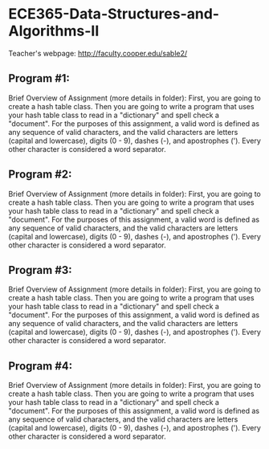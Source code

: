 # ECE365-Data-Structures-and-Algorithms-II
Teacher's webpage: http://faculty.cooper.edu/sable2/

## Program #1:
Brief Overview of Assignment (more details in folder): First, you are going to create a hash table class. Then you are going to write a program that uses your hash table class to read in a "dictionary" and spell check a "document". For the purposes of this assignment, a valid word is defined as any sequence of valid characters, and the valid characters are letters (capital and lowercase), digits (0 - 9), dashes (-), and apostrophes ('). Every other character is considered a word separator.

## Program #2:
Brief Overview of Assignment (more details in folder): First, you are going to create a hash table class. Then you are going to write a program that uses your hash table class to read in a "dictionary" and spell check a "document". For the purposes of this assignment, a valid word is defined as any sequence of valid characters, and the valid characters are letters (capital and lowercase), digits (0 - 9), dashes (-), and apostrophes ('). Every other character is considered a word separator.

## Program #3:
Brief Overview of Assignment (more details in folder): First, you are going to create a hash table class. Then you are going to write a program that uses your hash table class to read in a "dictionary" and spell check a "document". For the purposes of this assignment, a valid word is defined as any sequence of valid characters, and the valid characters are letters (capital and lowercase), digits (0 - 9), dashes (-), and apostrophes ('). Every other character is considered a word separator.

## Program #4:
Brief Overview of Assignment (more details in folder): First, you are going to create a hash table class. Then you are going to write a program that uses your hash table class to read in a "dictionary" and spell check a "document". For the purposes of this assignment, a valid word is defined as any sequence of valid characters, and the valid characters are letters (capital and lowercase), digits (0 - 9), dashes (-), and apostrophes ('). Every other character is considered a word separator.
